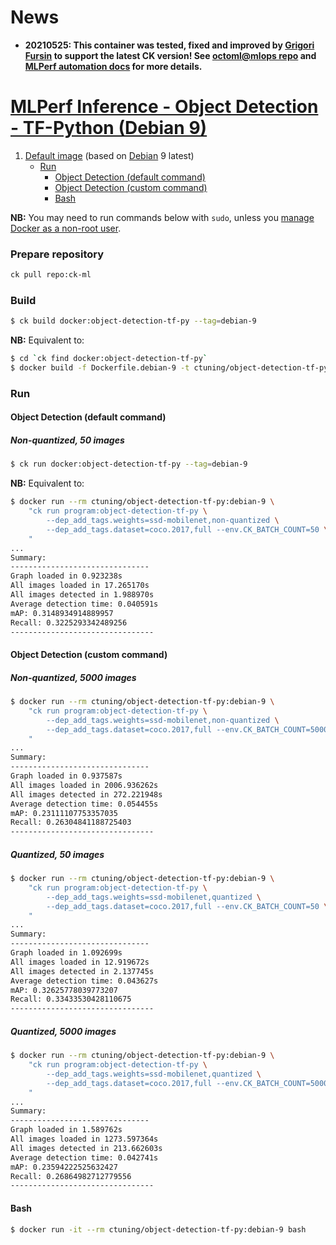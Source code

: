 # News 
* **20210525: This container was tested, fixed and improved by [Grigori Fursin](https://cKnowledge.io/@gfursin) to support the latest CK version! 
  See [octoml@mlops repo](https://github.com/octoml/mlops) and [MLPerf automation docs](https://github.com/ctuning/ck/blob/master/docs/mlperf-automation/README.md) for more details.**

# [MLPerf Inference - Object Detection - TF-Python (Debian 9)](https://hub.docker.com/r/ctuning/object-detection-tf-py:debian-9)

1. [Default image](#image_default) (based on [Debian](https://hub.docker.com/_/debian/) 9 latest)
    - [Run](#image_default_run)
        - [Object Detection (default command)](#image_default_run_default)
        - [Object Detection (custom command)](#image_default_run_custom)
        - [Bash](#image_default_run_bash)

**NB:** You may need to run commands below with `sudo`, unless you
[manage Docker as a non-root user](https://docs.docker.com/install/linux/linux-postinstall/#manage-docker-as-a-non-root-user).


### Prepare repository
```bash
ck pull repo:ck-ml
```

<a name="image_default_build"></a>
### Build
```bash
$ ck build docker:object-detection-tf-py --tag=debian-9

```
**NB:** Equivalent to:
```bash
$ cd `ck find docker:object-detection-tf-py`
$ docker build -f Dockerfile.debian-9 -t ctuning/object-detection-tf-py:debian-9 .
```

<a name="image_default_run"></a>
### Run

<a name="image_default_run_default"></a>
#### Object Detection (default command)

##### Non-quantized, 50 images
```bash
$ ck run docker:object-detection-tf-py --tag=debian-9
```
**NB:** Equivalent to:
```bash
$ docker run --rm ctuning/object-detection-tf-py:debian-9 \
    "ck run program:object-detection-tf-py \
        --dep_add_tags.weights=ssd-mobilenet,non-quantized \
        --dep_add_tags.dataset=coco.2017,full --env.CK_BATCH_COUNT=50 \
    "
...
Summary:
-------------------------------
Graph loaded in 0.923238s
All images loaded in 17.265170s
All images detected in 1.988970s
Average detection time: 0.040591s
mAP: 0.3148934914889957
Recall: 0.3225293342489256
--------------------------------
```

<a name="image_default_run_custom"></a>
#### Object Detection (custom command)

##### Non-quantized, 5000 images
```bash
$ docker run --rm ctuning/object-detection-tf-py:debian-9 \
    "ck run program:object-detection-tf-py \
        --dep_add_tags.weights=ssd-mobilenet,non-quantized \
        --dep_add_tags.dataset=coco.2017,full --env.CK_BATCH_COUNT=5000 \
    "
...
Summary:
-------------------------------
Graph loaded in 0.937587s
All images loaded in 2006.936262s
All images detected in 272.221948s
Average detection time: 0.054455s
mAP: 0.23111107753357035
Recall: 0.26304841188725403
--------------------------------
```

##### Quantized, 50 images
```bash
$ docker run --rm ctuning/object-detection-tf-py:debian-9 \
    "ck run program:object-detection-tf-py \
        --dep_add_tags.weights=ssd-mobilenet,quantized \
        --dep_add_tags.dataset=coco.2017,full --env.CK_BATCH_COUNT=50 \
    "
...
Summary:
-------------------------------
Graph loaded in 1.092699s
All images loaded in 12.919672s
All images detected in 2.137745s
Average detection time: 0.043627s
mAP: 0.32625778039773207
Recall: 0.33433530428110675
--------------------------------
```

##### Quantized, 5000 images
```bash
$ docker run --rm ctuning/object-detection-tf-py:debian-9 \
    "ck run program:object-detection-tf-py \
        --dep_add_tags.weights=ssd-mobilenet,quantized \
        --dep_add_tags.dataset=coco.2017,full --env.CK_BATCH_COUNT=5000 \
    "
...
Summary:
-------------------------------
Graph loaded in 1.589762s
All images loaded in 1273.597364s
All images detected in 213.662603s
Average detection time: 0.042741s
mAP: 0.23594222525632427
Recall: 0.26864982712779556
--------------------------------
```

<a name="image_default_run_bash"></a>
#### Bash
```bash
$ docker run -it --rm ctuning/object-detection-tf-py:debian-9 bash
```
